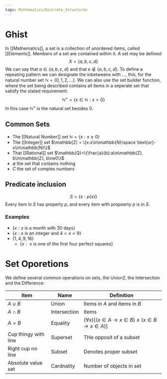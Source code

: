 ```yaml
---
tags: Mathematics/Discrete_Structures
---
```


# Ghist

In [[Mathematics]], a set is a collection of unordered items, called [[Elements]]. Members of a set are contained within it. A set may be defined $$X=\left\{a,b,c,d \right\}$$We can say that $a\in\{a,b,c,d\}$ and that $e\notin \{a,b,c,d\}$. To define a repeating pattern we can designate the inbetweens with $...$, this, for the natural number set $\mathbb{N}=\{0,1,2,...\}$. We can also use the set builder function, where the set being described contains all items in a seperate set that satisfy the stated requirement:$$\mathbb{N}^{+}={\{x\in\mathbb{N}:x>0\}}$$In this case $\mathbb{N}^+$ is the natural set besides $0$.

## Common Sets

* The [[Natural Number]] set $\mathbb{N}=\{x:x\ge0\}$
* The [[Integer]] set $\mathbb{Z} = \{x:x\in\mathbb{N}\space \text{or}-x\in\mathbb{N}\}$
* That [[Rational]] set $\mathbb{Q}=\{\frac{a}{b}:a\in\mathbb{Z}, b\in\mathbb{Z}, b\ne0\}$
* $\emptyset$ the set that contains nothing
* $C$ the set of complex numbers

## Predicate inclusion
$$S=\{x:p(x)\}$$Every item in $S$ has property $p$, and every item with propoerty $p$ is in $S$.

### Examples

* $\{x:x\text{ is a month with 30 days}\}$
* $\{x:x\text{ is an integer and } 4 < x < 9\}$
* $\{1,4,9,16\}$
	* $\{x:\text{ x is one of the first four perfect squares}\}$

# Set Oporetions

We define several common operations on sets, the Union2, the Intersection and the Difference:

| Item                 | Name         | Definition                                                                   |
| -------------------- | ------------ | ---------------------------------------------------------------------------- |
| $A\cup B$            | Union        | Items in $A$ and items in $B$                                                |
| $A\cap B$            | Intersection | Items                                                                        |
| $A=B$                | Equality     | $(\forall x)[(x\in A \rightarrow x \in B)\wedge (x\in B\rightarrow x\in A)]$ |
| Cup thingy with line | Superset     | THe opposit of a subset                                                      |
| Right cup no line    | Subset       | Denotes proper subset                                                        |
| Absolute value set   | Cardnality   | Number of objects in set                                                     |



